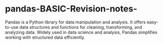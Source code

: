 # pandas-BASIC-Revision-notes-
 Pandas is a Python library for data manipulation and analysis. It offers easy-to-use data structures and functions for cleaning, transforming, and analyzing data. Widely used in data science and analysis, Pandas simplifies working with structured data efficiently.
